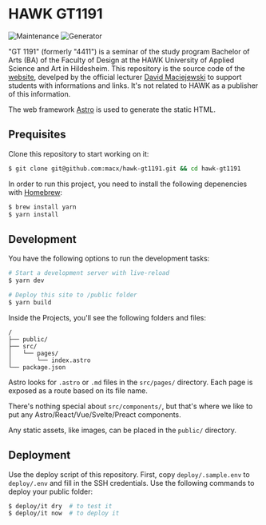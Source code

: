 # HAWK GT1191

![Maintenance](https://img.shields.io/maintenance/yes/2024)
![Generator](https://img.shields.io/badge/generator-Astro-orange)

"GT 1191" (formerly "4411") is a seminar of the study program Bachelor of Arts (BA) of the Faculty of Design at the HAWK University of Applied Science and Art in Hildesheim. This repository is the source code of the [website](https://hawk-gt1191.de), develped by the official lecturer [David Maciejewski](https://macx.io) to support students with informations and links. It's not related to HAWK as a publisher of this information.

The web framework [Astro](https://astro.build/) is used to generate the static HTML.

## Prequisites

Clone this repository to start working on it:

```sh
$ git clone git@github.com:macx/hawk-gt1191.git && cd hawk-gt1191
```

In order to run this project, you need to install the following depenencies with [Homebrew](https://brew.sh/index_de):

```sh
$ brew install yarn
$ yarn install
```

## Development

You have the following options to run the development tasks:

```sh
# Start a development server with live-reload
$ yarn dev

# Deploy this site to /public folder
$ yarn build
```

Inside the Projects, you'll see the following folders and files:

```text
/
├── public/
├── src/
│   └── pages/
│       └── index.astro
└── package.json
```

Astro looks for `.astro` or `.md` files in the `src/pages/` directory. Each page is exposed as a route based on its file name.

There's nothing special about `src/components/`, but that's where we like to put any Astro/React/Vue/Svelte/Preact components.

Any static assets, like images, can be placed in the `public/` directory.

## Deployment

Use the deploy script of this repository. First, copy `deploy/.sample.env` to `deploy/.env` and fill in the SSH credentials. Use the following commands to deploy your public folder:

```sh
$ deploy/it dry  # to test it
$ deploy/it now  # to deploy it
```
